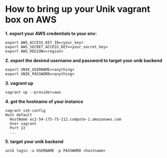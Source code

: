 # **How to bring up your Unik vagrant box on AWS**

**1. export your AWS credentials to your env:**
```
export AWS_ACCESS_KEY_ID=<your_key>
export AWS_SECRET_ACCESS_KEY=<your_secret_key>
export AWS_REGION=<region>
```

**2. export the desired username and password to target your unik backend**
```
export UNIK_USERNAME=<anything>
export UNIK_PASSWORD=<anything>
```

**3. vagrant up**
```
vagrant up --provider=aws
```

**4. get the hostname of your instance**
```
vagrant ssh-config
Host default
  HostName ec2-54-175-75-112.compute-1.amazonaws.com
  User vagrant
  Port 22
  ...
```

**5. target your unik backend**
```
unik login -u USERNAME -p PASSWORD <hostname>
```
